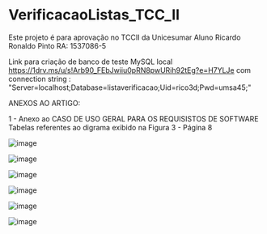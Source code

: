 # VerificacaoListas_TCC_II

Este projeto é para aprovação no TCCII da Unicesumar
Aluno Ricardo Ronaldo Pinto
RA: 1537086-5

Link para criação de banco de teste MySQL local https://1drv.ms/u/s!Arb90_FEbJwiiu0pRN8pwURih92tEg?e=H7YLJe
com connection string : "Server=localhost;Database=listaverificacao;Uid=rico3d;Pwd=umsa45;"

ANEXOS AO ARTIGO:

1 - Anexo ao CASO DE USO GERAL PARA OS REQUISISTOS DE SOFTWARE
    Tabelas referentes ao digrama exibido na Figura 3 - Página 8 

![image](https://user-images.githubusercontent.com/39442747/109421855-d8e82280-79b7-11eb-980a-2e9826532d33.png)

![image](https://user-images.githubusercontent.com/39442747/109421873-ed2c1f80-79b7-11eb-8e4a-50100165f561.png)

![image](https://user-images.githubusercontent.com/39442747/109421917-164cb000-79b8-11eb-9144-ba2a24e77483.png)

![image](https://user-images.githubusercontent.com/39442747/109421927-28c6e980-79b8-11eb-9365-55f58e57671f.png)

![image](https://user-images.githubusercontent.com/39442747/109421943-3b412300-79b8-11eb-8d14-e5256a762ef2.png)

![image](https://user-images.githubusercontent.com/39442747/109421956-48f6a880-79b8-11eb-912b-395e539426c1.png)



